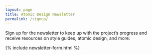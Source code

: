 ```yaml
---
layout: page
title: Atomic Design Newsletter
permalink: /signup/
---
```


<p>Sign up for the newsletter to keep up with the project’s progress and receive resources on style guides, atomic design, and more:</p>

{% include newsletter-form.html %}
